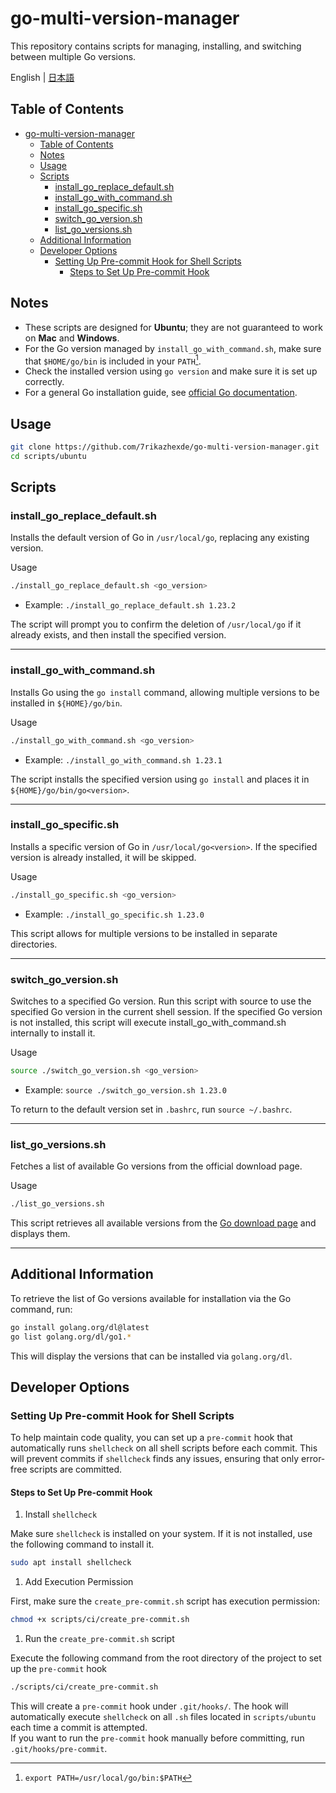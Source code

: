 # go-multi-version-manager

This repository contains scripts for managing, installing, and switching between multiple Go versions.

English | [日本語](README_ja.md)

## Table of Contents

- [go-multi-version-manager](#go-multi-version-manager)
  - [Table of Contents](#table-of-contents)
  - [Notes](#notes)
  - [Usage](#usage)
  - [Scripts](#scripts)
    - [install\_go\_replace\_default.sh](#install_go_replace_defaultsh)
    - [install\_go\_with\_command.sh](#install_go_with_commandsh)
    - [install\_go\_specific.sh](#install_go_specificsh)
    - [switch\_go\_version.sh](#switch_go_versionsh)
    - [list\_go\_versions.sh](#list_go_versionssh)
  - [Additional Information](#additional-information)
  - [Developer Options](#developer-options)
    - [Setting Up Pre-commit Hook for Shell Scripts](#setting-up-pre-commit-hook-for-shell-scripts)
      - [Steps to Set Up Pre-commit Hook](#steps-to-set-up-pre-commit-hook)

## Notes

- These scripts are designed for **Ubuntu**; they are not guaranteed to work on **Mac** and **Windows**.
- For the Go version managed by `install_go_with_command.sh`, make sure that `$HOME/go/bin` is included in your `PATH`[^1].
- Check the installed version using `go version` and make sure it is set up correctly.
- For a general Go installation guide, see [official Go documentation](https://go.dev/doc/install).

[^1]: `export PATH=/usr/local/go/bin:$PATH`

## Usage

```bash
git clone https://github.com/7rikazhexde/go-multi-version-manager.git
cd scripts/ubuntu
```

## Scripts

### install_go_replace_default.sh

Installs the default version of Go in `/usr/local/go`, replacing any existing version.

Usage

```bash
./install_go_replace_default.sh <go_version>
```

- Example: `./install_go_replace_default.sh 1.23.2`

The script will prompt you to confirm the deletion of `/usr/local/go` if it already exists, and then install the specified version.

---

### install_go_with_command.sh

Installs Go using the `go install` command, allowing multiple versions to be installed in `${HOME}/go/bin`.

Usage

```bash
./install_go_with_command.sh <go_version>
```

- Example: `./install_go_with_command.sh 1.23.1`

The script installs the specified version using `go install` and places it in `${HOME}/go/bin/go<version>`.

---

### install_go_specific.sh

Installs a specific version of Go in `/usr/local/go<version>`. If the specified version is already installed, it will be skipped.

Usage

```bash
./install_go_specific.sh <go_version>
```

- Example: `./install_go_specific.sh 1.23.0`

This script allows for multiple versions to be installed in separate directories.

---

### switch_go_version.sh

Switches to a specified Go version. Run this script with source to use the specified Go version in the current shell session. If the specified Go version is not installed, this script will execute install_go_with_command.sh internally to install it.

Usage

```bash
source ./switch_go_version.sh <go_version>
```

- Example: `source ./switch_go_version.sh 1.23.0`

To return to the default version set in `.bashrc`, run `source ~/.bashrc`.

---

### list_go_versions.sh

Fetches a list of available Go versions from the official download page.

Usage

```bash
./list_go_versions.sh
```

This script retrieves all available versions from the [Go download page](https://go.dev/dl/) and displays them.

---

## Additional Information

To retrieve the list of Go versions available for installation via the Go command, run:

```bash
go install golang.org/dl@latest
go list golang.org/dl/go1.*
```

This will display the versions that can be installed via `golang.org/dl`.

## Developer Options

### Setting Up Pre-commit Hook for Shell Scripts

To help maintain code quality, you can set up a `pre-commit` hook that automatically runs `shellcheck` on all shell scripts before each commit. This will prevent commits if `shellcheck` finds any issues, ensuring that only error-free scripts are committed.

#### Steps to Set Up Pre-commit Hook

1. Install `shellcheck`

  Make sure `shellcheck` is installed on your system. If it is not installed, use the following command to install it.

  ```bash
  sudo apt install shellcheck
  ```

1. Add Execution Permission

  First, make sure the `create_pre-commit.sh` script has execution permission:

  ```bash
  chmod +x scripts/ci/create_pre-commit.sh
  ```

1. Run the `create_pre-commit.sh` script

  Execute the following command from the root directory of the project to set up the `pre-commit` hook

  ```bash
  ./scripts/ci/create_pre-commit.sh
  ```

  This will create a `pre-commit` hook under `.git/hooks/`. The hook will automatically execute `shellcheck` on all `.sh` files located in `scripts/ubuntu` each time a commit is attempted.  
  If you want to run the `pre-commit` hook manually before committing, run `.git/hooks/pre-commit`.
